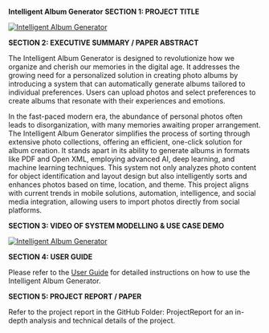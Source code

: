 **Intelligent Album Generator**
**SECTION 1: PROJECT TITLE**

[![Intelligent Album Generator](https://i9.ytimg.com/vi/-L9mqh4XUWo/mqdefault.jpg?sqp=CMCn1qoG-oaymwEmCMACELQB8quKqQMa8AEB-AH-CYAC0AWKAgwIABABGH8gEygUMA8=&rs=AOn4CLBFP8uelM4eQxeu1GvrqfBY09sxkw)](https://youtu.be/-L9mqh4XUWo "SnapYummy -- Intelligent Cooking Assistant")


**SECTION 2: EXECUTIVE SUMMARY / PAPER ABSTRACT**

The Intelligent Album Generator is designed to revolutionize how we organize and cherish our memories in the digital age. It addresses the growing need for a personalized solution in creating photo albums by introducing a system that can automatically generate albums tailored to individual preferences. Users can upload photos and select preferences to create albums that resonate with their experiences and emotions.

In the fast-paced modern era, the abundance of personal photos often leads to disorganization, with many memories awaiting proper arrangement. The Intelligent Album Generator simplifies the process of sorting through extensive photo collections, offering an efficient, one-click solution for album creation. It stands apart in its ability to generate albums in formats like PDF and Open XML, employing advanced AI, deep learning, and machine learning techniques. This system not only analyzes photo content for object identification and layout design but also intelligently sorts and enhances photos based on time, location, and theme. This project aligns with current trends in mobile solutions, automation, intelligence, and social media integration, allowing users to import photos directly from social platforms.


**SECTION 3: VIDEO OF SYSTEM MODELLING & USE CASE DEMO**

[![Intelligent Album Generator](https://i9.ytimg.com/vi/vbuaxch2F8I/mqdefault.jpg?sqp=CMCn1qoG-oaymwEmCMACELQB8quKqQMa8AEB-AH-CYAC0AWKAgwIABABGGUgZShlMA8%3D&rs=AOn4CLD-q-Olx2hiESknixMYDh0ZrqHLBg&retry=5)](https://youtu.be/vbuaxch2F8I "SnapYummy -- Intelligent Cooking Assistant")


**SECTION 4: USER GUIDE**

Please refer to the [User Guide](https://github.com/stacyhaha/smart_album_generator/blob/main/User%20Guide.pdf) for detailed instructions on how to use the Intelligent Album Generator.


**SECTION 5: PROJECT REPORT / PAPER**

Refer to the project report in the GitHub Folder: ProjectReport for an in-depth analysis and technical details of the project.

